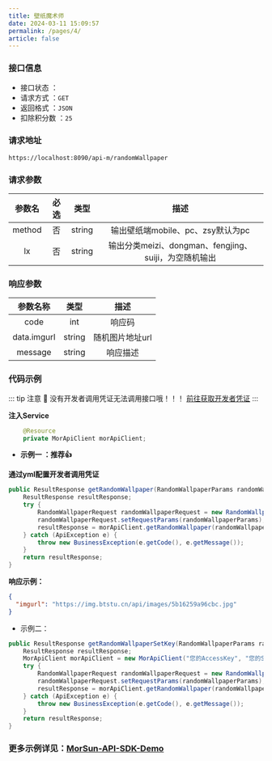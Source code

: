 ```yaml
---
title: 壁纸魔术师
date: 2024-03-11 15:09:57
permalink: /pages/4/
article: false
---
```



### 接口信息

- 接口状态 ： <Badge text="正常"/>
- 请求方式 ：`GET`
- 返回格式 ：`JSON`
- 扣除积分数 ：`25`

### 请求地址
```shell
https://localhost:8090/api-m/randomWallpaper
```

### 请求参数

| 参数名 | 必选 | 类型 |                   描述                    |
|:---:|:---:|:---:|:---------------------------------------:|
|   method   |  否  |  string  |         输出壁纸端mobile、pc、zsy默认为pc         |
|   lx   |  否  |  string  | 输出分类meizi、dongman、fengjing、suiji，为空随机输出 |

### 响应参数

|    参数名称    |   类型   |    描述     |
|:----------:|:------:|:---------:|
|    code    |  int   |    响应码    |
| data.imgurl | string | 随机图片地址url |
|  message   | string |   响应描述    |

### 代码示例

::: tip 注意 🔔️
没有开发者调用凭证无法调用接口哦！！！ [前往获取开发者凭证]()
:::

**注入Service**

```java
    @Resource
    private MorApiClient morApiClient;
```

- **示例一 ：推荐👍**

**通过yml配置开发者调用凭证**

```java
public ResultResponse getRandomWallpaper(RandomWallpaperParams randomWallpaperParams) {
    ResultResponse resultResponse;
    try {
        RandomWallpaperRequest randomWallpaperRequest = new RandomWallpaperRequest();
        randomWallpaperRequest.setRequestParams(randomWallpaperParams);
        resultResponse = morApiClient.getRandomWallpaper(randomWallpaperRequest);
    } catch (ApiException e) {
        throw new BusinessException(e.getCode(), e.getMessage());
    }
    return resultResponse;
}
```

**响应示例：**

```json
{
  "imgurl": "https://img.btstu.cn/api/images/5b16259a96cbc.jpg"
}
```

- 示例二：

```Java
public ResultResponse getRandomWallpaperSetKey(RandomWallpaperParams randomWallpaperParams) {
    ResultResponse resultResponse;
    MorApiClient morApiClient = new MorApiClient("您的AccessKey", "您的SecretKey");
    try {
        RandomWallpaperRequest randomWallpaperRequest = new RandomWallpaperRequest();
        randomWallpaperRequest.setRequestParams(randomWallpaperParams);
        resultResponse = morApiClient.getRandomWallpaper(randomWallpaperRequest);
    } catch (ApiException e) {
        throw new BusinessException(e.getCode(), e.getMessage());
    }
    return resultResponse;
}
```
###  **更多示例详见：[MorSun-API-SDK-Demo](https://github.com/LightSunMor/MorSunApiProject/blob/master/morsunapi-interface-simulation/src/main/java/com/morsun/interfacesi/Tes/SDKDemoController.java)**

